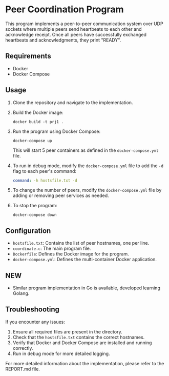 # Peer Coordination Program

This program implements a peer-to-peer communication system over UDP sockets where multiple peers send heartbeats to each other and acknowledge receipt. Once all peers have successfully exchanged heartbeats and acknowledgments, they print "READY".

## Requirements

- Docker
- Docker Compose

## Usage

1. Clone the repository and navigate to the implementation.

2. Build the Docker image:
   ```
   docker build -t prj1 .
   ```

3. Run the program using Docker Compose:
   ```
   docker-compose up
   ```

   This will start 5 peer containers as defined in the `docker-compose.yml` file.

4. To run in debug mode, modify the `docker-compose.yml` file to add the `-d` flag to each peer's command:
   ```yaml
   command: -h hostsfile.txt -d
   ```

5. To change the number of peers, modify the `docker-compose.yml` file by adding or removing peer services as needed.

6. To stop the program:
   ```
   docker-compose down
   ```

## Configuration

- `hostsfile.txt`: Contains the list of peer hostnames, one per line.
- `coordinate.c`: The main program file.
- `Dockerfile`: Defines the Docker image for the program.
- `docker-compose.yml`: Defines the multi-container Docker application.

## NEW
- Similar program implementation in Go is available, developed learning Golang.

## Troubleshooting

If you encounter any issues:
1. Ensure all required files are present in the directory.
2. Check that the `hostsfile.txt` contains the correct hostnames.
3. Verify that Docker and Docker Compose are installed and running correctly.
4. Run in debug mode for more detailed logging.

For more detailed information about the implementation, please refer to the REPORT.md file.